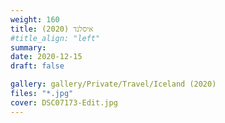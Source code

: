 ```yaml
---
weight: 160
title: איסלנד (2020)
#title_align: "left"
summary: 
date: 2020-12-15
draft: false

gallery: gallery/Private/Travel/Iceland (2020)
files: "*.jpg"
cover: DSC07173-Edit.jpg
---
```

